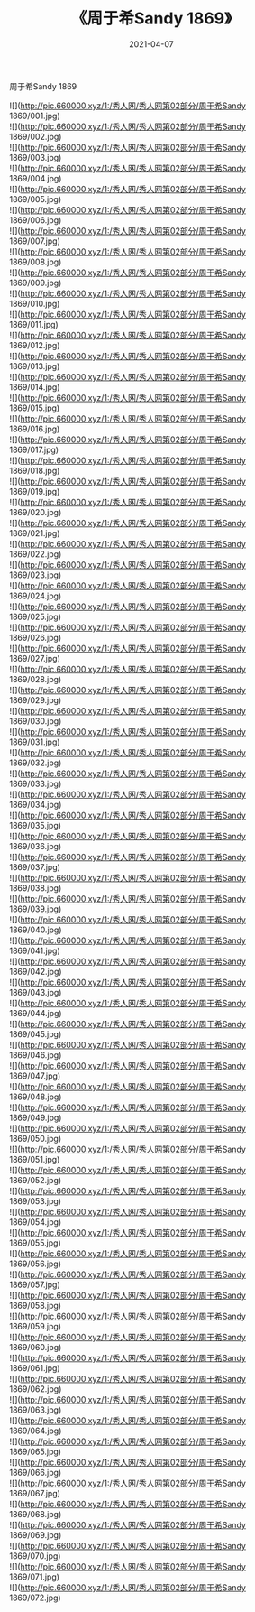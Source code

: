 ﻿---
layout: post
title:  《周于希Sandy 1869》
date:   2021-04-07
img: http://pic.660000.xyz/1:/秀人网/秀人网第02部分/周于希Sandy 1869/000.jpg
categories: [美女, 清纯, 唯美]
---

周于希Sandy 1869

  ![](http://pic.660000.xyz/1:/秀人网/秀人网第02部分/周于希Sandy 1869/001.jpg) <br> ![](http://pic.660000.xyz/1:/秀人网/秀人网第02部分/周于希Sandy 1869/002.jpg) <br> ![](http://pic.660000.xyz/1:/秀人网/秀人网第02部分/周于希Sandy 1869/003.jpg) <br> ![](http://pic.660000.xyz/1:/秀人网/秀人网第02部分/周于希Sandy 1869/004.jpg) <br> ![](http://pic.660000.xyz/1:/秀人网/秀人网第02部分/周于希Sandy 1869/005.jpg) <br> ![](http://pic.660000.xyz/1:/秀人网/秀人网第02部分/周于希Sandy 1869/006.jpg) <br> ![](http://pic.660000.xyz/1:/秀人网/秀人网第02部分/周于希Sandy 1869/007.jpg) <br> ![](http://pic.660000.xyz/1:/秀人网/秀人网第02部分/周于希Sandy 1869/008.jpg) <br> ![](http://pic.660000.xyz/1:/秀人网/秀人网第02部分/周于希Sandy 1869/009.jpg) <br> ![](http://pic.660000.xyz/1:/秀人网/秀人网第02部分/周于希Sandy 1869/010.jpg) <br> ![](http://pic.660000.xyz/1:/秀人网/秀人网第02部分/周于希Sandy 1869/011.jpg) <br> ![](http://pic.660000.xyz/1:/秀人网/秀人网第02部分/周于希Sandy 1869/012.jpg) <br> ![](http://pic.660000.xyz/1:/秀人网/秀人网第02部分/周于希Sandy 1869/013.jpg) <br> ![](http://pic.660000.xyz/1:/秀人网/秀人网第02部分/周于希Sandy 1869/014.jpg) <br> ![](http://pic.660000.xyz/1:/秀人网/秀人网第02部分/周于希Sandy 1869/015.jpg) <br> ![](http://pic.660000.xyz/1:/秀人网/秀人网第02部分/周于希Sandy 1869/016.jpg) <br> ![](http://pic.660000.xyz/1:/秀人网/秀人网第02部分/周于希Sandy 1869/017.jpg) <br> ![](http://pic.660000.xyz/1:/秀人网/秀人网第02部分/周于希Sandy 1869/018.jpg) <br> ![](http://pic.660000.xyz/1:/秀人网/秀人网第02部分/周于希Sandy 1869/019.jpg) <br> ![](http://pic.660000.xyz/1:/秀人网/秀人网第02部分/周于希Sandy 1869/020.jpg) <br> ![](http://pic.660000.xyz/1:/秀人网/秀人网第02部分/周于希Sandy 1869/021.jpg) <br> ![](http://pic.660000.xyz/1:/秀人网/秀人网第02部分/周于希Sandy 1869/022.jpg) <br> ![](http://pic.660000.xyz/1:/秀人网/秀人网第02部分/周于希Sandy 1869/023.jpg) <br> ![](http://pic.660000.xyz/1:/秀人网/秀人网第02部分/周于希Sandy 1869/024.jpg) <br> ![](http://pic.660000.xyz/1:/秀人网/秀人网第02部分/周于希Sandy 1869/025.jpg) <br> ![](http://pic.660000.xyz/1:/秀人网/秀人网第02部分/周于希Sandy 1869/026.jpg) <br> ![](http://pic.660000.xyz/1:/秀人网/秀人网第02部分/周于希Sandy 1869/027.jpg) <br> ![](http://pic.660000.xyz/1:/秀人网/秀人网第02部分/周于希Sandy 1869/028.jpg) <br> ![](http://pic.660000.xyz/1:/秀人网/秀人网第02部分/周于希Sandy 1869/029.jpg) <br> ![](http://pic.660000.xyz/1:/秀人网/秀人网第02部分/周于希Sandy 1869/030.jpg) <br> ![](http://pic.660000.xyz/1:/秀人网/秀人网第02部分/周于希Sandy 1869/031.jpg) <br> ![](http://pic.660000.xyz/1:/秀人网/秀人网第02部分/周于希Sandy 1869/032.jpg) <br> ![](http://pic.660000.xyz/1:/秀人网/秀人网第02部分/周于希Sandy 1869/033.jpg) <br> ![](http://pic.660000.xyz/1:/秀人网/秀人网第02部分/周于希Sandy 1869/034.jpg) <br> ![](http://pic.660000.xyz/1:/秀人网/秀人网第02部分/周于希Sandy 1869/035.jpg) <br> ![](http://pic.660000.xyz/1:/秀人网/秀人网第02部分/周于希Sandy 1869/036.jpg) <br> ![](http://pic.660000.xyz/1:/秀人网/秀人网第02部分/周于希Sandy 1869/037.jpg) <br> ![](http://pic.660000.xyz/1:/秀人网/秀人网第02部分/周于希Sandy 1869/038.jpg) <br> ![](http://pic.660000.xyz/1:/秀人网/秀人网第02部分/周于希Sandy 1869/039.jpg) <br> ![](http://pic.660000.xyz/1:/秀人网/秀人网第02部分/周于希Sandy 1869/040.jpg) <br> ![](http://pic.660000.xyz/1:/秀人网/秀人网第02部分/周于希Sandy 1869/041.jpg) <br> ![](http://pic.660000.xyz/1:/秀人网/秀人网第02部分/周于希Sandy 1869/042.jpg) <br> ![](http://pic.660000.xyz/1:/秀人网/秀人网第02部分/周于希Sandy 1869/043.jpg) <br> ![](http://pic.660000.xyz/1:/秀人网/秀人网第02部分/周于希Sandy 1869/044.jpg) <br> ![](http://pic.660000.xyz/1:/秀人网/秀人网第02部分/周于希Sandy 1869/045.jpg) <br> ![](http://pic.660000.xyz/1:/秀人网/秀人网第02部分/周于希Sandy 1869/046.jpg) <br> ![](http://pic.660000.xyz/1:/秀人网/秀人网第02部分/周于希Sandy 1869/047.jpg) <br> ![](http://pic.660000.xyz/1:/秀人网/秀人网第02部分/周于希Sandy 1869/048.jpg) <br> ![](http://pic.660000.xyz/1:/秀人网/秀人网第02部分/周于希Sandy 1869/049.jpg) <br> ![](http://pic.660000.xyz/1:/秀人网/秀人网第02部分/周于希Sandy 1869/050.jpg) <br> ![](http://pic.660000.xyz/1:/秀人网/秀人网第02部分/周于希Sandy 1869/051.jpg) <br> ![](http://pic.660000.xyz/1:/秀人网/秀人网第02部分/周于希Sandy 1869/052.jpg) <br> ![](http://pic.660000.xyz/1:/秀人网/秀人网第02部分/周于希Sandy 1869/053.jpg) <br> ![](http://pic.660000.xyz/1:/秀人网/秀人网第02部分/周于希Sandy 1869/054.jpg) <br> ![](http://pic.660000.xyz/1:/秀人网/秀人网第02部分/周于希Sandy 1869/055.jpg) <br> ![](http://pic.660000.xyz/1:/秀人网/秀人网第02部分/周于希Sandy 1869/056.jpg) <br> ![](http://pic.660000.xyz/1:/秀人网/秀人网第02部分/周于希Sandy 1869/057.jpg) <br> ![](http://pic.660000.xyz/1:/秀人网/秀人网第02部分/周于希Sandy 1869/058.jpg) <br> ![](http://pic.660000.xyz/1:/秀人网/秀人网第02部分/周于希Sandy 1869/059.jpg) <br> ![](http://pic.660000.xyz/1:/秀人网/秀人网第02部分/周于希Sandy 1869/060.jpg) <br> ![](http://pic.660000.xyz/1:/秀人网/秀人网第02部分/周于希Sandy 1869/061.jpg) <br> ![](http://pic.660000.xyz/1:/秀人网/秀人网第02部分/周于希Sandy 1869/062.jpg) <br> ![](http://pic.660000.xyz/1:/秀人网/秀人网第02部分/周于希Sandy 1869/063.jpg) <br> ![](http://pic.660000.xyz/1:/秀人网/秀人网第02部分/周于希Sandy 1869/064.jpg) <br> ![](http://pic.660000.xyz/1:/秀人网/秀人网第02部分/周于希Sandy 1869/065.jpg) <br> ![](http://pic.660000.xyz/1:/秀人网/秀人网第02部分/周于希Sandy 1869/066.jpg) <br> ![](http://pic.660000.xyz/1:/秀人网/秀人网第02部分/周于希Sandy 1869/067.jpg) <br> ![](http://pic.660000.xyz/1:/秀人网/秀人网第02部分/周于希Sandy 1869/068.jpg) <br> ![](http://pic.660000.xyz/1:/秀人网/秀人网第02部分/周于希Sandy 1869/069.jpg) <br> ![](http://pic.660000.xyz/1:/秀人网/秀人网第02部分/周于希Sandy 1869/070.jpg) <br> ![](http://pic.660000.xyz/1:/秀人网/秀人网第02部分/周于希Sandy 1869/071.jpg) <br> ![](http://pic.660000.xyz/1:/秀人网/秀人网第02部分/周于希Sandy 1869/072.jpg) <br>
